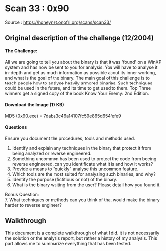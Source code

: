 # Scan 33 : 0x90
Source : https://honeynet.onofri.org/scans/scan33/

## Original description of the challenge (12/2004)
#### The Challenge:
All we are going to tell you about the binary is that it was 'found' on a WinXP system and has now be sent to you for analysis.
You will have to analyse it in-depth and get as much information as possible about its inner working, and what is the goal of the binary.
The main goal of this challenge is to teach people how to analyse heavily armored binaries.
Such techniques could be used in the future, and its time to get used to them.
Top Three winners get a signed copy of the book Know Your Enemy: 2nd Edition.

#### Download the Image (17 KB)
MD5 (0x90.exe) = 7daba3c46a14107fc59e865d654fefe9

#### Questions
Ensure you document the procedures, tools and methods used.

1. Identify and explain any techniques in the binary that protect it from being analyzed or reverse engineered.
2. Something uncommon has been used to protect the code from beeing reverse engineered, can you identificate what it is and how it works?
3. Provide a means to "quickly" analyse this uncommon feature.
4. Which tools are the most suited for analysing such binaries, and why?
5. Identify the purpose (fictitious or not) of the binary.
6. What is the binary waiting from the user? Please detail how you found it.

Bonus Question:  
7. What techniques or methods can you think of that would make the binary harder to reverse engineer?


## Walkthrough

This document is a complete walkthrough of what I did.
it is not necessarily the solution or the analysis report, but rather a history of my analysis.
This part allows me to summarize everything that has been tested.

